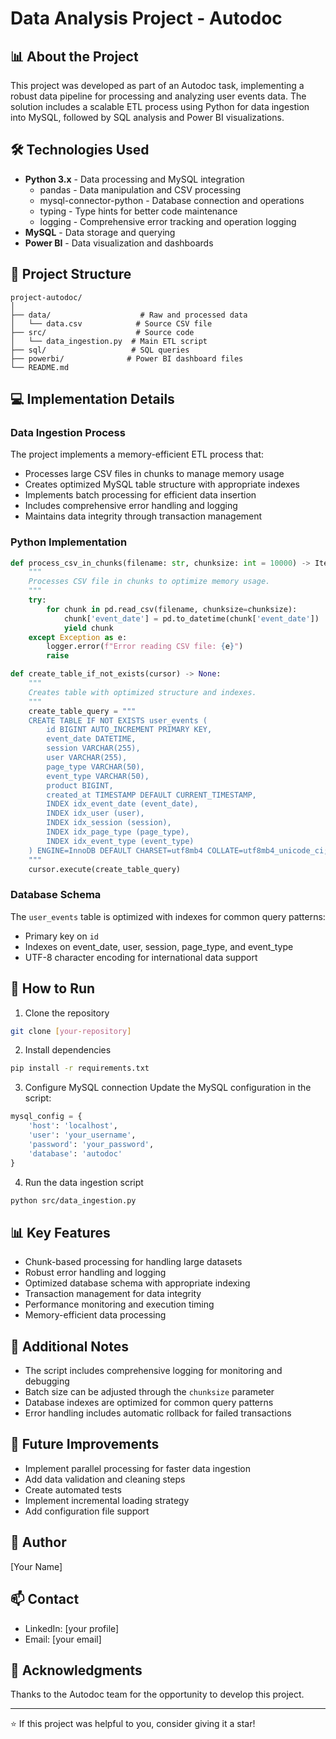 # Data Analysis Project - Autodoc

## 📊 About the Project
This project was developed as part of an Autodoc task, implementing a robust data pipeline for processing and analyzing user events data. The solution includes a scalable ETL process using Python for data ingestion into MySQL, followed by SQL analysis and Power BI visualizations.

## 🛠️ Technologies Used
- **Python 3.x** - Data processing and MySQL integration
  - pandas - Data manipulation and CSV processing
  - mysql-connector-python - Database connection and operations
  - typing - Type hints for better code maintenance
  - logging - Comprehensive error tracking and operation logging
- **MySQL** - Data storage and querying
- **Power BI** - Data visualization and dashboards

## 📁 Project Structure
```
project-autodoc/
│
├── data/                    # Raw and processed data
│   └── data.csv            # Source CSV file
├── src/                    # Source code
│   └── data_ingestion.py  # Main ETL script
├── sql/                   # SQL queries
├── powerbi/              # Power BI dashboard files
└── README.md
```

## 💻 Implementation Details

### Data Ingestion Process
The project implements a memory-efficient ETL process that:
- Processes large CSV files in chunks to manage memory usage
- Creates optimized MySQL table structure with appropriate indexes
- Implements batch processing for efficient data insertion
- Includes comprehensive error handling and logging
- Maintains data integrity through transaction management

### Python Implementation
```python
def process_csv_in_chunks(filename: str, chunksize: int = 10000) -> Iterator[pd.DataFrame]:
    """
    Processes CSV file in chunks to optimize memory usage.
    """
    try:
        for chunk in pd.read_csv(filename, chunksize=chunksize):
            chunk['event_date'] = pd.to_datetime(chunk['event_date'])
            yield chunk
    except Exception as e:
        logger.error(f"Error reading CSV file: {e}")
        raise

def create_table_if_not_exists(cursor) -> None:
    """
    Creates table with optimized structure and indexes.
    """
    create_table_query = """
    CREATE TABLE IF NOT EXISTS user_events (
        id BIGINT AUTO_INCREMENT PRIMARY KEY,
        event_date DATETIME,
        session VARCHAR(255),
        user VARCHAR(255),
        page_type VARCHAR(50),
        event_type VARCHAR(50),
        product BIGINT,
        created_at TIMESTAMP DEFAULT CURRENT_TIMESTAMP,
        INDEX idx_event_date (event_date),
        INDEX idx_user (user),
        INDEX idx_session (session),
        INDEX idx_page_type (page_type),
        INDEX idx_event_type (event_type)
    ) ENGINE=InnoDB DEFAULT CHARSET=utf8mb4 COLLATE=utf8mb4_unicode_ci;
    """
    cursor.execute(create_table_query)
```

### Database Schema
The `user_events` table is optimized with indexes for common query patterns:
- Primary key on `id`
- Indexes on event_date, user, session, page_type, and event_type
- UTF-8 character encoding for international data support

## 🚀 How to Run

1. Clone the repository
```bash
git clone [your-repository]
```

2. Install dependencies
```bash
pip install -r requirements.txt
```

3. Configure MySQL connection
Update the MySQL configuration in the script:
```python
mysql_config = {
    'host': 'localhost',
    'user': 'your_username',
    'password': 'your_password',
    'database': 'autodoc'
}
```

4. Run the data ingestion script
```bash
python src/data_ingestion.py
```

## 📊 Key Features
- Chunk-based processing for handling large datasets
- Robust error handling and logging
- Optimized database schema with appropriate indexing
- Transaction management for data integrity
- Performance monitoring and execution timing
- Memory-efficient data processing

## 📝 Additional Notes
- The script includes comprehensive logging for monitoring and debugging
- Batch size can be adjusted through the `chunksize` parameter
- Database indexes are optimized for common query patterns
- Error handling includes automatic rollback for failed transactions

## 🔄 Future Improvements
- Implement parallel processing for faster data ingestion
- Add data validation and cleaning steps
- Create automated tests
- Implement incremental loading strategy
- Add configuration file support

## 👤 Author
[Your Name]

## 📫 Contact
- LinkedIn: [your profile]
- Email: [your email]

## 🙏 Acknowledgments
Thanks to the Autodoc team for the opportunity to develop this project.

---
⭐ If this project was helpful to you, consider giving it a star!